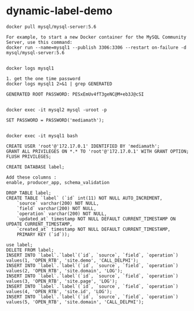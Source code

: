 # dynamic-label-demo


    docker pull mysql/mysql-server:5.6
    
    For example, to start a new Docker container for the MySQL Community Server, use this command:
    docker run --name=mysql1 --publish 3306:3306 --restart on-failure -d mysql/mysql-server:5.6
    
    
    docker logs mysql1
    
    1. get the one time password
    docker logs mysql1 2>&1 | grep GENERATED
    
    GENERATED ROOT PASSWORD: PESxEmUv4fT3geNC@M+eb3J@cSI
    
    
    docker exec -it mysql2 mysql -uroot -p
    
    SET PASSWORD = PASSWORD('mediamath');
    
    
    docker exec -it mysql1 bash
     
    CREATE USER 'root'@'172.17.0.1' IDENTIFIED BY 'mediamath';
    GRANT ALL PRIVILEGES ON *.* TO 'root'@'172.17.0.1' WITH GRANT OPTION;
    FLUSH PRIVILEGES;    

    CREATE DATABASE label;
    
    Add these columns : 
    enable, producer_app, schema_validation 
    
    DROP TABLE label;
    CREATE TABLE `label` (`id` int(11) NOT NULL AUTO_INCREMENT,
        `source` varchar(200) NOT NULL,
        `field` varchar(200) NOT NULL,
        `operation` varchar(200) NOT NULL,
        `updated_at` timestamp NOT NULL DEFAULT CURRENT_TIMESTAMP ON UPDATE CURRENT_TIMESTAMP,
        `created_at` timestamp NOT NULL DEFAULT CURRENT_TIMESTAMP,
        PRIMARY KEY (`id`));
    
    use label;
    DELETE FROM label;
    INSERT INTO `label`.`label`(`id`, `source`, `field`, `operation`) values(1, 'OPEN_RTB', 'site.demo', 'CALL_DELPHI');
    INSERT INTO `label`.`label`(`id`, `source`, `field`, `operation`) values(2, 'OPEN_RTB', 'site.domain', 'LOG');
    INSERT INTO `label`.`label`(`id`, `source`, `field`, `operation`) values(3, 'OPEN_RTB', 'site.page', 'LOG');
    INSERT INTO `label`.`label`(`id`, `source`, `field`, `operation`) values(4, 'OPEN_RTB', 'site.id', 'LOG');
    INSERT INTO `label`.`label`(`id`, `source`, `field`, `operation`) values(5, 'OPEN_RTB', 'site.domain', 'CALL_DELPHI');
    